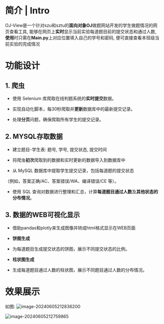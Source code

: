 # 简介 | Intro

OJ-View是一个针对szu和sztu的**面向对象OJ**做题网站开发的学生做题情况的网页查看工具, 能够在网页上**实时**显示当前实验每道题目前的提交状态和通过人数, **使用**时只需在**Main.py**上对应位置填入自己的学号和密码, 便可直接查看本班级当前实验的完成情况

# 功能设计

## 1. 爬虫

* 使用 Selenium 库爬取在线判题系统的**实时提交**数据。

* 实现自动化脚本，每30秒爬取并**更新**数据库中的最新提交记录。

* 处理**分页**问题，确保爬取所有学生的提交记录。

## 2. MYSQL存取数据

* 建立题目-学生表: 题号, 学号, 提交状态, 提交时间

* 将爬虫**初次**爬取到的数据和实时更新的数据导入到数据库中

* 从 MySQL 数据库中提取学生提交记录，包括每道题的提交状态

（例如，答案正确/AC、答案错误/WA、编译错误/CE 等）。

* 使用 SQL 查询对数据进行整理和汇总，计算**每道题目通过人数**及**其他状态的分布情况**。

## 3. 数据的WEB可视化显示

* 借助pandas和plotly来生成图像并转成html格式显示在WEB页面

* **饼图生成**

* 为每道题目生成提交状态的饼图，展示不同提交状态的比例。

* **柱状图生成**

* 生成每道题目通过人数的柱状图，展示不同题目通过人数的分布情况。

# 效果展示

如图:
![image-20240605212836200](https://img.picui.cn/free/2024/06/06/66613941231d9.png)

![image-20240605212759865](https://img.picui.cn/free/2024/06/06/666139039dd64.png)

